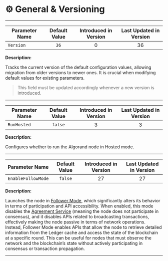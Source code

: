 # ⚙️ General & Versioning

---

| Parameter Name | Default Value | Introduced in Version | Last Updated in Version |
|----------------|:-------------:|:---------------------:|:-----------------------:|
| `Version`      |     `36`      |           0           |           36            |

**Description:**

Tracks the current version of the default configuration values, allowing migration
from older versions to newer ones. It is crucial when modifying default values for
existing parameters.

> This field must be updated accordingly whenever a new version is introduced.

---

| Parameter Name | Default Value | Introduced in Version | Last Updated in Version |
|----------------|:-------------:|:---------------------:|:-----------------------:|
| `RunHosted`    |    `false`    |           3           |            3            |

**Description:**

Configures whether to run the Algorand node in Hosted mode.

---

| Parameter Name     | Default Value | Introduced in Version | Last Updated in Version |
|--------------------|:-------------:|:---------------------:|:-----------------------:|
| `EnableFollowMode` |    `false`    |          27           |           27            |

**Description:**

Launches the node in [Follower Mode](./node-nn-init-follower.md), which significantly
alters its behavior in terms of participation and API accessibility. When enabled,
this mode disables the [Agreement Service](../abft/abft-overview.md) (meaning the
node does not participate in consensus), and it disables APIs related to broadcasting
transactions, effectively making the node passive in terms of network operations.
Instead, Follower Mode enables APIs that allow the node to retrieve detailed information
from the Ledger cache and access the state of the blockchain at a specific round.
This can be useful for nodes that must observe the network and the blockchain’s state
without actively participating in consensus or transaction propagation.

---
